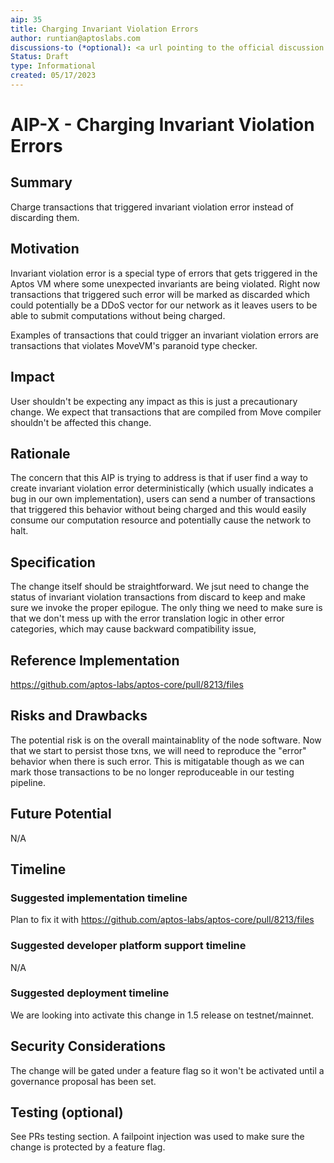 ```yaml
---
aip: 35
title: Charging Invariant Violation Errors 
author: runtian@aptoslabs.com
discussions-to (*optional): <a url pointing to the official discussion thread>
Status: Draft
type: Informational
created: 05/17/2023
---
```


# AIP-X - Charging Invariant Violation Errors 
  
## Summary

Charge transactions that triggered invariant violation error instead of discarding them.

## Motivation

Invariant violation error is a special type of errors that gets triggered in the Aptos VM where some unexpected invariants are being violated. Right now transactions that triggered such error will be marked as discarded which could potentially be a DDoS vector for our network as it leaves users to be able to submit computations without being charged.

Examples of transactions that could trigger an invariant violation errors are transactions that violates MoveVM's paranoid type checker.

## Impact

User shouldn't be expecting any impact as this is just a precautionary change. We expect that transactions that are compiled from Move compiler shouldn't be affected this change.

## Rationale

The concern that this AIP is trying to address is that if user find a way to create invariant violation error deterministically (which usually indicates a bug in our own implementation), users can send a number of transactions that triggered this behavior without being charged and this would easily consume our computation resource and potentially cause the network to halt. 

## Specification

The change itself should be straightforward. We jsut need to change the status of invariant violation transactions from discard to keep and make sure we invoke the proper epilogue. The only thing we need to make sure is that we don't mess up with the error translation logic in other error categories, which may cause backward compatibility issue,

## Reference Implementation

https://github.com/aptos-labs/aptos-core/pull/8213/files

## Risks and Drawbacks

The potential risk is on the overall maintainablity of the node software. Now that we start to persist those txns, we will need to reproduce the "error" behavior when there is such error. This is mitigatable though as we can mark those transactions to be no longer reproduceable in our testing pipeline.

## Future Potential

N/A

## Timeline

### Suggested implementation timeline

Plan to fix it with https://github.com/aptos-labs/aptos-core/pull/8213/files
  
### Suggested developer platform support timeline

N/A

### Suggested deployment timeline

We are looking into activate this change in 1.5 release on testnet/mainnet.

## Security Considerations

The change will be gated under a feature flag so it won't be activated until a governance proposal has been set.

## Testing (optional)

See PRs testing section. A failpoint injection was used to make sure the change is protected by a feature flag.

